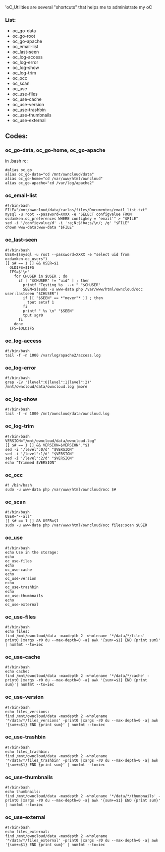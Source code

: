 'oC_Utilities are several "shortcuts" that helps me to administrate my oC
 

### List:

- oc_go-data
- oc_go-root
- oc_go-apache
- oc_email-list
- oc_last-seen
- oc_log-access
- oc_log-error
- oc_log-show
- oc_log-trim
- oc_occ
- oc_scan
- oc_use
- oc_use-files
- oc_use-cache
- oc_use-version
- oc_use-trashbin
- oc_use-thumbnails
- oc_use-external

## Codes:

### oc_go-data, oc_go-home, oc_go-apache

in .bash rc:
```
#alias oc_go
alias oc_go-data="cd /mnt/owncloud/data"
alias oc_go-home="cd /var/www/html/owncloud"
alias oc_go-apache="cd /var/log/apache2"
```

### oc_email-list
```
#!/bin/bash
FILE="/mnt/owncloud/data/carlos/files/Documentos/email_list.txt"
mysql -u root --password=XXXX -e "SELECT configvalue FROM ocdamken.oc_preferences WHERE configkey = 'email'" > "$FILE"
sed -i '/configvalue/d' -i ':a;N;$!ba;s/\n/; /g' "$FILE"
chown www-data:www-data "$FILE"
```

### oc_last-seen
```
#!/bin/bash
USER=$(mysql -u root --password=XXXX -e "select uid from ocdamken.oc_users")
[[ $# == 1 ]] && USER=$1
  OLDIFS=$IFS
  IFS=$'\n'
    for CHUSER in $USER ; do
      if [ "$CHUSER" != "uid" ] ; then
        printf "Testing %s  --> " "$CHUSER"
        SEEN=$(sudo -u www-data php /var/www/html/owncloud/occ user:lastseen "$CHUSER")
        if [[ "$SEEN" == *"never"* ]] ; then
          tput setaf 1
        fi
        printf " %s \n" "$SEEN"
        tput sgr0
      fi
    done
  IFS=$OLDIFS
```

### oc_log-access
```
#!/bin/bash
tail -f -n 1000 /var/log/apache2/access.log
```

### oc_log-error
```
#!/bin/bash
grep -Ev '(level":0|level":1|level":2)' /mnt/owncloud/data/owncloud.log |more
```

### oc_log-show
```
#!/bin/bash
tail -f -n 1000 /mnt/owncloud/data/owncloud.log
```

### oc_log-trim
```
#!/bin/bash
VERSION="/mnt/owncloud/data/owncloud.log"
[[ $# == 1 ]] && VERSION=$VERSION"."$1
sed -i '/level":0/d' "$VERSION"
sed -i '/level":1/d' "$VERSION"
sed -i '/level":2/d' "$VERSION"
echo "Trimmed $VERSION"
```
### oc_occ

```
#! /bin/bash
sudo -u www-data php /var/www/html/owncloud/occ $#
```
### oc_scan
```
#!/bin/bash
USER="--all"
[[ $# == 1 ]] && USER=$1
sudo -u www-data php /var/www/html/owncloud/occ files:scan $USER
```

### oc_use
```
#!/bin/bash
echo Use in the storage:
echo
oc_use-files
echo
oc_use-cache
echo
oc_use-version
echo
oc_use-trashbin
echo
oc_use-thumbnails
echo
oc_use-external

```

### oc_use-files
```
#!/bin/bash
echo files:
find /mnt/owncloud/data -maxdepth 2 -wholename '*/data/*/files' -print0 |xargs -r0 du --max-depth=0 -a| awk '{sum+=$1} END {print sum}' | numfmt --to=iec
```

### oc_use-cache
```
#!/bin/bash
echo cache:
find /mnt/owncloud/data -maxdepth 2 -wholename '*/data/*/cache' -print0 |xargs -r0 du --max-depth=0 -a| awk '{sum+=$1} END {print sum}'| numfmt --to=iec
```

### oc_use-version
```
#!/bin/bash
echo files_versions:
find /mnt/owncloud/data -maxdepth 2 -wholename '*/data/*/files_versions' -print0 |xargs -r0 du --max-depth=0 -a| awk '{sum+=$1} END {print sum}' | numfmt --to=iec
```

### oc_use-trashbin
```
#!/bin/bash
echo files_trashbin:
find /mnt/owncloud/data -maxdepth 2 -wholename '*/data/*/files_trashbin' -print0 |xargs -r0 du --max-depth=0 -a| awk '{sum+=$1} END {print sum}' | numfmt --to=iec
```

### oc_use-thumbnails
```
#!/bin/bash
echo thumbnails:
find /mnt/owncloud/data -maxdepth 2 -wholename '*/data/*/thumbnails' -print0 |xargs -r0 du --max-depth=0 -a| awk '{sum+=$1} END {print sum}' | numfmt --to=iec
```

### oc_use-external
```
#!/bin/bash
echo files_external:
find /mnt/owncloud/data -maxdepth 2 -wholename '*/data/*/files_external' -print0 |xargs -r0 du --max-depth=0 -a| awk '{sum+=$1} END {print sum}' | numfmt --to=iec
```

